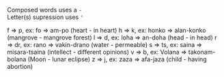 
Composed words uses a `-`  
Letter(s) supression uses `'`  



<!-- [source](http://dominicweb.eu/en/malagasy/grammar/#mg-changes) -->

f ⇒ p, ex: fo ⇒ am-po (heart - in heart)
h ⇒ k, ex: honko ⇒ alan-konko (mangrove - mangrove forest)
l ⇒ d, ex: loha ⇒ an-doha (head - in head)
r ⇒ dr, ex: rano ⇒ vakin-drano (water - permeable)
s ⇒ ts, ex: saina ⇒ misara-tsaina (intellect - different opinions)
v ⇒ b, ex: Volana ⇒ takonam-bolana (Moon - lunar eclipse)
z ⇒ j, ex: zaza ⇒ afa-jaza (child - having abortion)

